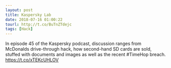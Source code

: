 ```yaml
---
layout: post
title: Kaspersky Lab
date: 2018-07-16 01:00:22
tourl: http://t.co/BuTnZTdejc
tags: [Hack]
---
```

In episode 45 of the Kaspersky podcast, discussion ranges from McDonalds drive-through hack, how second-hand SD cards are sold, stuffed with documents and images as well as the recent #TimeHop breach. https://t.co/xTEKcUHLOV